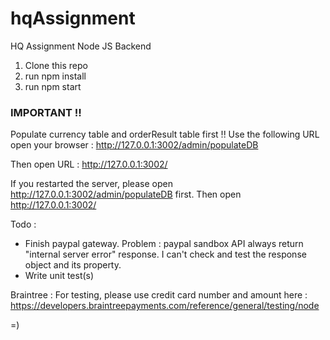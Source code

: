 # hqAssignment
HQ Assignment Node JS Backend 

1. Clone this repo
2. run npm install
3. run npm start

### IMPORTANT !! ###
Populate currency table and orderResult table first !! Use the following URL
open your browser : http://127.0.0.1:3002/admin/populateDB

Then open URL : http://127.0.0.1:3002/

If you restarted the server, 
please open http://127.0.0.1:3002/admin/populateDB first. 
Then open http://127.0.0.1:3002/


Todo : 
- Finish paypal gateway. Problem : paypal sandbox API always return "internal server error" response. I can't check and test the response object and its property.
- Write unit test(s)

Braintree :
For testing, please use credit card number and amount here : 
https://developers.braintreepayments.com/reference/general/testing/node

=)




